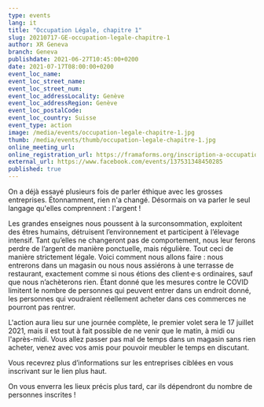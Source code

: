 ```yaml
---
type: events
lang: it
title: "Occupation Légale, chapitre 1"
slug: 20210717-GE-occupation-legale-chapitre-1
author: XR Geneva
branch: Geneva
publishdate: 2021-06-27T10:45:00+0200
date: 2021-07-17T08:00:00+0200
event_loc_name: 
event_loc_street_name: 
event_loc_street_num: 
event_loc_addressLocality: Genève
event_loc_addressRegion: Genève
event_loc_postalCode: 
event_loc_country: Suisse
event_type: action
image: /media/events/occupation-legale-chapitre-1.jpg
thumb: /media/events/thumb/occupation-legale-chapitre-1.jpg
online_meeting_url: 
online_registration_url: https://framaforms.org/inscription-a-occupation-legal-chapitre-1-1624100669
external_url: https://www.facebook.com/events/137531348450285
published: true
---
```

On a déjà essayé plusieurs fois de parler éthique avec les grosses entreprises. Étonnamment, rien n'a changé. Désormais on va parler le seul langage qu'elles comprennent : l'argent !

Les grandes enseignes nous poussent à la surconsommation, exploitent des êtres humains, détruisent l’environnement et participent à l’élevage intensif. Tant qu’elles ne changeront pas de comportement, nous leur ferons perdre de l’argent de manière ponctuelle, mais régulière. Tout ceci de manière strictement légale. Voici comment nous allons faire : nous entrerons dans un magasin ou nous nous assiérons à une terrasse de restaurant, exactement comme si nous étions des client·e·s ordinaires, sauf que nous n’achèterons rien. Étant donné que les mesures contre le COVID limitent le nombre de personnes qui peuvent entrer dans un endroit donné, les personnes qui voudraient réellement acheter dans ces commerces ne pourront pas rentrer.

L'action aura lieu sur une journée complète, le premier volet sera le 17 juillet 2021, mais il est tout à fait possible de ne venir que le matin, à midi ou l'après-midi. Vous allez passer pas mal de temps dans un magasin sans rien acheter, venez avec vos amis pour pouvoir meubler le temps en discutant.

Vous recevrez plus d’informations sur les entreprises ciblées en vous inscrivant sur le lien plus haut.

On vous enverra les lieux précis plus tard, car ils dépendront du nombre de personnes inscrites !

